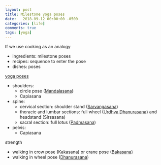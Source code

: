 ```yaml
---
layout: post
title: Milestone yoga poses
date:   2018-09-12 00:00:00 -0500
categories: [life]
comments: true
tags: [yoga]
---
```


If we use cooking as an analogy

* ingredients: milestone poses
* recipes: sequence to enter the pose
* dishes: poses

[yoga poses](https://en.wikipedia.org/wiki/List_of_asanas)

* shoulders:
    * circle pose ([Mandalasana](https://en.wikipedia.org/wiki/Mandalasana))
    * Capiasana
* spine:
    * cervical section: shoulder stand ([Sarvangasana](https://en.wikipedia.org/wiki/Sarvangasana))
    * thoracic and lumbar sections: full wheel ([Urdhva Dhanurasana][wheel]) and headstand (Sirsasana)
	* sacral section: full lotus ([Padmasana](https://en.wikipedia.org/wiki/Lotus_position))
* pelvis:
    * Capiasana

strength

* walking in crow pose (Kakasana) or crane pose ([Bakasana](https://en.wikipedia.org/wiki/Bakasana))
* walking in wheel pose ([Dhanurasana][wheel])



[wheel]: https://en.wikipedia.org/wiki/Chakrasana
